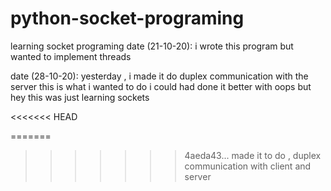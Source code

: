 # python-socket-programing
learning socket programing
date (21-10-20):
    i wrote this program but wanted to implement threads 
    
date (28-10-20):
    yesterday , i made it do duplex communication with the server
    this is what i wanted to do
    i could had done it better with oops but hey this was just learning sockets
    
<<<<<<< HEAD
    
=======
    
>>>>>>> 4aeda43... made it to do , duplex communication with client and server
